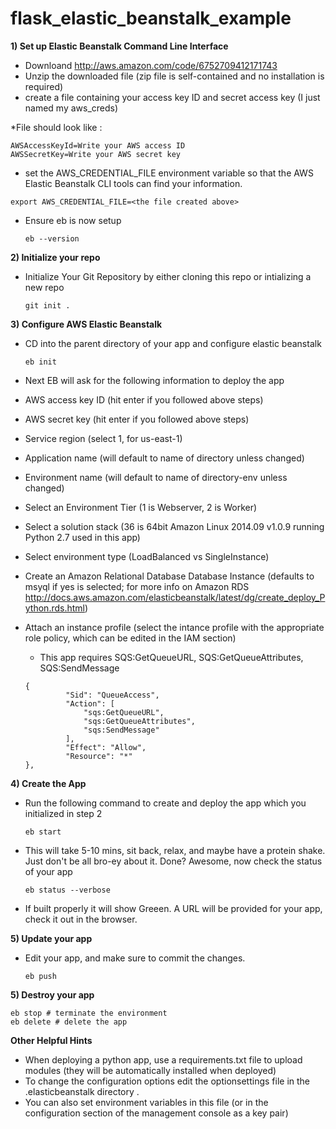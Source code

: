 flask_elastic_beanstalk_example
===============

**1) Set up Elastic Beanstalk Command Line Interface** 

* Downloand http://aws.amazon.com/code/6752709412171743
* Unzip the downloaded file (zip file is self-contained and no installation is required)
* create a file containing your access key ID and secret access key (I just named my aws_creds)
  
 *File should look like :
  ``` 
  AWSAccessKeyId=Write your AWS access ID
  AWSSecretKey=Write your AWS secret key
  ```

*  set the AWS_CREDENTIAL_FILE environment variable so that the AWS Elastic Beanstalk CLI tools can find your information.
  ``` 
  export AWS_CREDENTIAL_FILE=<the file created above>
  ``` 
 
* Ensure eb is now setup
  ``` 
  eb --version
  ``` 

**2) Initialize your repo** 

* Initialize Your Git Repository by either cloning this repo or intializing a new repo

  ``` 
  git init .
  ``` 

**3) Configure AWS Elastic Beanstalk** 
* CD into the parent directory of your app and configure elastic beanstalk 
  ``` 
  eb init
  ```  

* Next EB will ask for the following information to deploy the app
 * AWS access key ID (hit enter if you followed above steps) 
 * AWS secret key (hit enter if you followed above steps) 
 * Service region (select 1, for us-east-1)
 * Application name (will default to name of directory unless changed)
 * Environment name (will default to name of directory-env unless changed)
 * Select an Environment Tier (1 is Webserver, 2 is Worker)
 * Select a solution stack (36 is 64bit Amazon Linux 2014.09 v1.0.9 running Python 2.7 used in this app) 
 * Select environment type (LoadBalanced vs SingleInstance)
 * Create an Amazon Relational Database Database Instance (defaults to msyql if yes is selected; for more info on Amazon RDS http://docs.aws.amazon.com/elasticbeanstalk/latest/dg/create_deploy_Python.rds.html)
 * Attach an instance profile (select the intance profile with the appropriate role policy, which can be edited in the IAM section) 
   * This app requires SQS:GetQueueURL, SQS:GetQueueAttributes, SQS:SendMessage 
   ``` 
   {
            "Sid": "QueueAccess",
            "Action": [
                "sqs:GetQueueURL",
                "sqs:GetQueueAttributes",
                "sqs:SendMessage"
            ],
            "Effect": "Allow",
            "Resource": "*"
   },
   ``` 

**4) Create the App** 
* Run the following command to create and deploy the app which you initialized in step 2
  ```
  eb start
  ```

* This will take 5-10 mins, sit back, relax, and maybe have a protein shake. Just don't be all bro-ey about it. Done? Awesome, now check the status of your app
  ```
  eb status --verbose
  ```
 * If built properly it will show Greeen. A URL will be provided for your app, check it out in the browser. 
 
**5) Update your app** 
* Edit your app, and make sure to commit the changes.
  ```
  eb push 
  ```

**5) Destroy your app** 
  ```
  eb stop # terminate the environment 
  eb delete # delete the app
  ```

**Other Helpful Hints**  
* When deploying a python app, use a requirements.txt file to upload modules (they will be automatically installed when deployed)
* To change the configuration options edit the optionsettings file in the .elasticbeanstalk directory .
 * You can also set environment variables in this file (or in the configuration section of the management console as a key pair)

 



